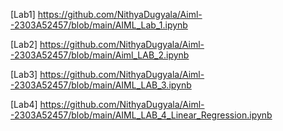 [Lab1] https://github.com/NithyaDugyala/Aiml--2303A52457/blob/main/AIML_Lab_1.ipynb

[Lab2] https://github.com/NithyaDugyala/Aiml--2303A52457/blob/main/Aiml_LAB_2.ipynb

[Lab3] https://github.com/NithyaDugyala/Aiml--2303A52457/blob/main/AIML_LAB_3.ipynb

[Lab4] https://github.com/NithyaDugyala/Aiml--2303A52457/blob/main/AIML_LAB_4_Linear_Regression.ipynb
